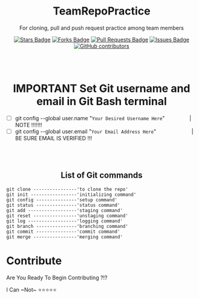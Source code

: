 <h1 align="center"> TeamRepoPractice </h1>

<p align= "center">For cloning, pull  and push request practice among team members </p>

<div align="center">
<a href="https://github.com/ChardPeterz/teamRepoPractice/stargazers"><img src="https://img.shields.io/github/stars/ChardPeterz/teamRepoPractice" alt="Stars Badge"/></a>
<a href="https://github.com/ChardPeterz/teamRepoPractice/network/members"><img src="https://img.shields.io/github/forks/ChardPeterz/teamRepoPractice" alt="Forks Badge"/></a>
<a href="https://github.com/ChardPeterz/teamRepoPractice/pulls"><img src="https://img.shields.io/github/issues-pr/ChardPeterz/teamRepoPractice" alt="Pull Requests Badge"/></a>
<a href="https://github.com/ChardPeterz/teamRepoPractice/issues"><img src="https://img.shields.io/github/issues/ChardPeterz/teamRepoPractice" alt="Issues Badge"/></a>
<a href="https://github.com/ChardPeterz/teamRepoPractice/graphs/contributors"><img alt="GitHub contributors" src="https://img.shields.io/github/contributors/ChardPeterz/teamRepoPractice?color=2b9348"></a>
</div>

<br></br>

<h1 align="center"> IMPORTANT Set Git username and email in Git Bash terminal </h1>

- [ ] git config --global user.name "`Your Desired Username Here`" `        ` |  NOTE !!!!!!!
- [ ] git config --global user.email "`Your Email Address Here`" `            ` |     BE SURE EMAIL IS VERIFIED !!!       

<br></br>

<h2 align="center"> List of Git commands </h2>

    git clone ----------------'to clone the repo'
    git init -----------------'initializing command'
    git config ---------------'setup command'
    git status ---------------'status command'
    git add ------------------'staging command'
    git reset ----------------'unstaging command'
    git log ------------------'logging command'
    git branch ---------------'branching command'
    git commit ---------------'commit command'
    git merge ----------------'merging command'

# Contribute

Are You Ready To Begin Contributing ?!?

I Can ~Not~ ⭐️⭐️⭐️⭐️⭐️


    
    
